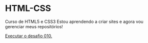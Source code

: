 # HTML-CSS
 Curso de HTML5 e CSS3 
Estou aprendendo a criar sites e agora vou gerenciar meus repositórios! 

<a href="https://dutradev28.github.io/projeto-android/"> Executar o desafio 010.